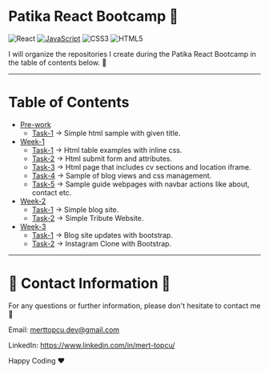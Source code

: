 # Patika React Bootcamp :notebook:
![React](https://img.shields.io/badge/react-%2320232a.svg?style=for-the-badge&logo=react&logoColor=%2361DAFB)
[![JavaScript](https://img.shields.io/badge/javascript-%23323330.svg?style=for-the-badge&logo=javascript&logoColor=%23F7DF1E)](https://www.javatpoint.com/what-is-vanilla-javascript)
![CSS3](https://img.shields.io/badge/css3-%231572B6.svg?style=for-the-badge&logo=css3&logoColor=white)
![HTML5](https://img.shields.io/badge/html5-%23E34F26.svg?style=for-the-badge&logo=html5&logoColor=white)

I will organize the repositories I create during the Patika React Bootcamp in the table of contents below. 🚀

________________________________________________________________________________________________________________________
<!-- I will manage my redirections/contents below-->
# Table of Contents
- [Pre-work](https://github.com/Chessfull/Patika-React-Bootcamp/tree/master/Pre-work)
  *  [Task-1](https://github.com/Chessfull/Patika-React-Bootcamp/tree/master/Pre-work/Task-1) -> Simple html sample with given title.
- [Week-1](https://github.com/Chessfull/Patika-React-Bootcamp/tree/master/Week-1)
  *  [Task-1](https://github.com/Chessfull/Patika-React-Bootcamp/blob/master/Week-1/Task-1/index.html) -> Html table examples with inline css. 
  *  [Task-2](https://github.com/Chessfull/Patika-React-Bootcamp/blob/master/Week-1/Task-2/index.html) -> Html submit form and attributes.
  *  [Task-3](https://github.com/Chessfull/Patika-React-Bootcamp/blob/master/Week-1/Task-3/index.html) -> Html page that includes cv sections and location iframe.
  *  [Task-4](https://github.com/Chessfull/Patika-React-Bootcamp/blob/master/Week-1/Task-4/index.html) -> Sample of blog views and css management.
  *  [Task-5](https://github.com/Chessfull/Patika-React-Bootcamp/tree/master/Week-1/Task-5) -> Sample guide webpages with navbar actions like about, contact etc.
- [Week-2](https://github.com/Chessfull/Patika-React-Bootcamp/tree/master/Week-2)
  *  [Task-1](https://github.com/Chessfull/Patika-React-Bootcamp/blob/master/Week-2/Task-1) -> Simple blog site. 
  *  [Task-2](https://github.com/Chessfull/Patika-React-Bootcamp/blob/master/Week-2/Task-2) -> Simple Tribute Website. 
- [Week-3](https://github.com/Chessfull/Patika-React-Bootcamp/tree/master/Week-3)
  *  [Task-1](https://github.com/Chessfull/Patika-React-Bootcamp/blob/master/Week-3/Task-1) -> Blog site updates with bootstrap. 
  *  [Task-2](https://github.com/Chessfull/Patika-React-Bootcamp/tree/master/Week-3/Task-2/instagram-clone-bootstrap) -> Instagram Clone with Bootstrap. 

 







________________________________________________________________________________________________________________________

# :incoming_envelope: Contact Information :incoming_envelope:

For any questions or further information, please don't hesitate to contact me :pray:

Email: merttopcu.dev@gmail.com

LinkedIn: https://www.linkedin.com/in/mert-topcu/

Happy Coding ❤️
